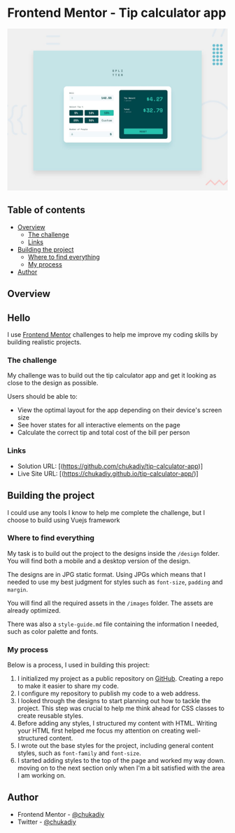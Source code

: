 # Frontend Mentor - Tip calculator app

![Design preview for the Tip calculator app coding challenge](./design/desktop-preview.jpg)

## Table of contents

- [Overview](#overview)
  - [The challenge](#the-challenge)
  - [Links](#links)
- [Building the project](#building-the-project)
  - [Where to find everything](#where-to-find-everything)
  - [My process](#my-process)
- [Author](#author)


## Overview

## Hello

I use [Frontend Mentor](https://www.frontendmentor.io) challenges to help me improve my coding skills by building realistic projects.

### The challenge

My challenge was to build out the tip calculator app and get it looking as close to the design as possible.

Users should be able to:

- View the optimal layout for the app depending on their device's screen size
- See hover states for all interactive elements on the page
- Calculate the correct tip and total cost of the bill per person

### Links

- Solution URL: [(https://github.com/chukadiy/tip-calculator-app)]
- Live Site URL: [(https://chukadiy.github.io/tip-calculator-app/)]

## Building the project

I could use any tools I know to help me complete the challenge, but I choose to build using Vuejs framework

### Where to find everything

My task is to build out the project to the designs inside the `/design` folder. You will find both a mobile and a desktop version of the design. 

The designs are in JPG static format. Using JPGs which means that I needed to use my best judgment for styles such as `font-size`, `padding` and `margin`. 

You will find all the required assets in the `/images` folder. The assets are already optimized.

There was also a `style-guide.md` file containing the information I needed, such as color palette and fonts.


### My process

Below is a process, I used in building this project:

1. I initialized my project as a public repository on [GitHub](https://github.com/). Creating a repo to make it easier to share my code.
2. I configure my repository to publish my code to a web address.
3. I looked through the designs to start planning out how to tackle the project. This step was crucial to help me think ahead for CSS classes to create reusable styles.
4. Before adding any styles, I structured my content with HTML. Writing your HTML first helped me focus my attention on creating well-structured content.
5. I wrote out the base styles for the project, including general content styles, such as `font-family` and `font-size`.
6. I started adding styles to the top of the page and worked my way down. moving on to the next section only when I'm a bit satisfied with the area I am working on.

## Author

- Frontend Mentor - [@chukadiy](https://www.frontendmentor.io/profile/chukadiy)
- Twitter - [@chukadiy](https://www.twitter.com/chukadiy)
